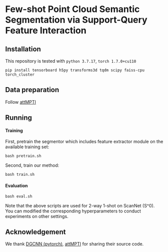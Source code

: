 # Few-shot Point Cloud Semantic Segmentation via Support-Query Feature Interaction

## Installation
This repository is tested with `python 3.7.17`, `torch 1.7.0+cu110`
```
pip install tensorboard h5py transforms3d tqdm scipy faiss-cpu torch_cluster
```

## Data preparation
Follow [attMPTI](https://github.com/Na-Z/attMPTI)

## Running 
#### Training
First, pretrain the segmentor which includes feature extractor module on the available training set:

    bash pretrain.sh

Second, train our method:
	
	bash train.sh


#### Evaluation
    
    bash eval.sh

Note that the above scripts are used for 2-way 1-shot on ScanNet (S^0). You can modified the corresponding hyperparameters to conduct experiments on other settings. 


## Acknowledgement
We thank [DGCNN (pytorch)](https://github.com/WangYueFt/dgcnn/tree/master/pytorch), [attMPTI](https://github.com/Na-Z/attMPTI) for sharing their source code.
